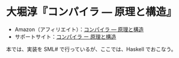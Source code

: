 # 大堀淳『コンパイラ — 原理と構造』


- Amazon（アフィリエイト）：[コンパイラ — 原理と構造](https://amzn.to/3j5ZwI6)
- サポートサイト：[コンパイラ ー 原理と構造](https://atsushiohori.github.io/ja/texts/compiler/)

本では、実装を $\text{SML\#}$ で行っているが、ここでは、$\text{Haskell}$ でおこなう。
